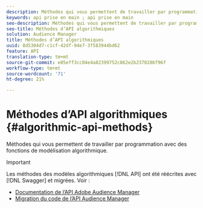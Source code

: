 ```yaml
---
description: Méthodes qui vous permettent de travailler par programmation avec des fonctions de modélisation algorithmique.
keywords: api prise en main ; api prise en main
seo-description: Méthodes qui vous permettent de travailler par programmation avec des fonctions de modélisation algorithmique.
seo-title: Méthodes d’API algorithmiques
solution: Audience Manager
title: Méthodes d’API algorithmiques
uuid: 8d5304d7-c1cf-42df-94e7-3f583944bd62
feature: API
translation-type: tm+mt
source-git-commit: e05eff3cc04e4a82399752c862e2b2370286f96f
workflow-type: tm+mt
source-wordcount: '71'
ht-degree: 21%

---
```



# Méthodes d’API algorithmiques {#algorithmic-api-methods}

Méthodes qui vous permettent de travailler par programmation avec des fonctions de modélisation algorithmique.

>[!IMPORTANT]
>
>Les méthodes des modèles algorithmiques [!DNL API] ont été réécrites avec [!DNL Swagger] et migrées. Voir :
>
>* [Documentation de l’API Adobe Audience Manager](https://bank.demdex.com/portal/swagger/index.html)
>* [Migration du code de l’API Audience Manager](../../api/api-swagger-migration.md)